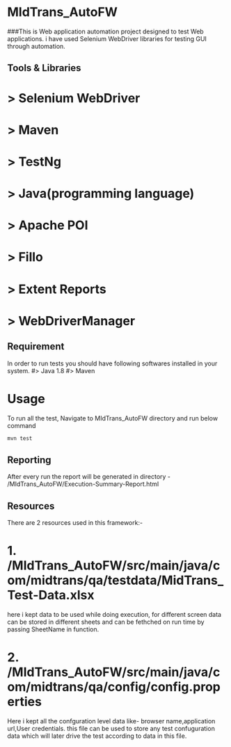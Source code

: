 # MIdTrans_AutoFW

###This is Web application automation project designed to test Web applications. i have used Selenium WebDriver libraries for testing GUI through automation.

## Tools & Libraries
  # > Selenium WebDriver
  # > Maven
  # > TestNg
  # > Java(programming language)
  # > Apache POI
  # > Fillo
  # > Extent Reports
  # > WebDriverManager
  
## Requirement
  In order to run tests you should have following softwares installed in your system.
  #> Java 1.8
  #> Maven
  
# Usage
 To run all the test, Navigate to MIdTrans_AutoFW directory and run below command
 
 ```bash
mvn test
```

## Reporting
After every run the report will be generated in directory - /MIdTrans_AutoFW/Execution-Summary-Report.html

## Resources

  There are 2 resources used in this framework:-
  # 1. /MIdTrans_AutoFW/src/main/java/com/midtrans/qa/testdata/MidTrans_Test-Data.xlsx
   here i kept data to be used while doing execution, for different screen data can be stored in different sheets and can be
   fethched on run time by passing SheetName in function.
   
  # 2. /MIdTrans_AutoFW/src/main/java/com/midtrans/qa/config/config.properties
  Here i kept all the confguration level data like- browser name,application url,User credentials.
  this file can be used to store any test confuguration data which will later drive the test according to data in this file.
  
  